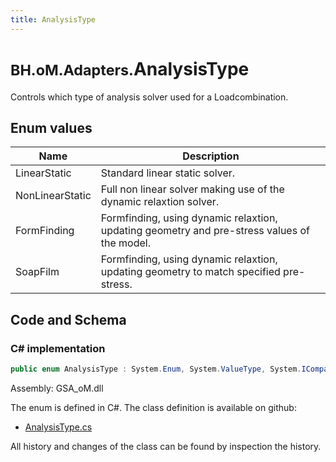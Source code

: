 ```yaml
---
title: AnalysisType
---
```


# <small>BH.oM.Adapters.</small>**AnalysisType**

Controls which type of analysis solver used for a Loadcombination.

## Enum values

| Name            | Description                                                    |
|-----------------|----------------------------------------------------------------|
| LinearStatic |  Standard linear static solver.  |
| NonLinearStatic |  Full non linear solver making use of the dynamic relaxtion solver.  |
| FormFinding |  Formfinding, using dynamic relaxtion, updating geometry and pre-stress values of the model.  |
| SoapFilm |  Formfinding, using dynamic relaxtion, updating geometry to match specified pre-stress.  |


## Code and Schema

### C# implementation

``` C# title="C#"
public enum AnalysisType : System.Enum, System.ValueType, System.IComparable, System.ISpanFormattable, System.IFormattable, System.IConvertible
```

Assembly: GSA_oM.dll

The enum is defined in C#. The class definition is available on github:

- [AnalysisType.cs](https://github.com/BHoM/GSA_Toolkit/blob/develop/GSA_oM/Enum\AnalysisType.cs)

All history and changes of the class can be found by inspection the history.
